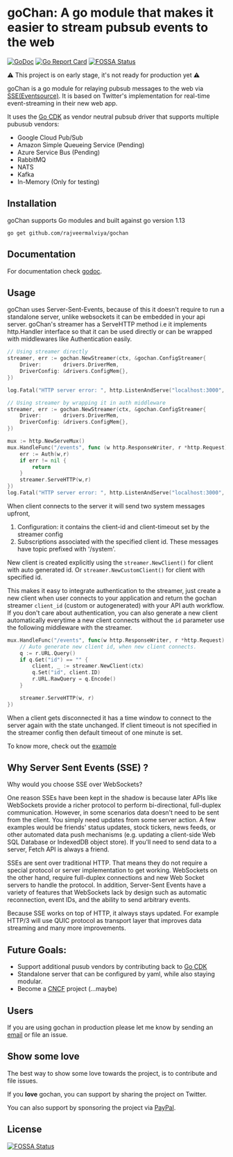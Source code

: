 # goChan: A go module that makes it easier to stream pubsub events to the web

[![GoDoc](https://godoc.org/github.com/rajveermalviya/gochan?status.svg)](https://godoc.org/github.com/rajveermalviya/gochan)
[![Go Report Card](https://goreportcard.com/badge/github.com/rajveermalviya/gochan)](https://goreportcard.com/report/rajveermalviya/gochan)
[![FOSSA Status](https://app.fossa.io/api/projects/git%2Bgithub.com%2Frajveermalviya%2Fgochan.svg?type=shield)](https://app.fossa.io/projects/git%2Bgithub.com%2Frajveermalviya%2Fgochan?ref=badge_shield)

⚠ This project is on early stage, it's not ready for production yet ⚠

goChan is a go module for relaying pubsub messages to the web via
[SSE(Eventsource)](https://en.wikipedia.org/wiki/Server-sent_events).
It is based on Twitter's implementation for real-time event-streaming
in their new web app.

It uses the [Go CDK](https://gocloud.dev) as vendor neutral pubsub driver
that supports multiple pubusub vendors:

- Google Cloud Pub/Sub
- Amazon Simple Queueing Service (Pending)
- Azure Service Bus (Pending)
- RabbitMQ
- NATS
- Kafka
- In-Memory (Only for testing)

## Installation

goChan supports Go modules and built against go version 1.13

```shell
go get github.com/rajveermalviya/gochan
```

## Documentation

For documentation check [godoc](https://godoc.org/github.com/rajveermalviya/gochan).

## Usage

goChan uses Server-Sent-Events, because of this it doesn't require to run a
standalone server, unlike websockets it can be embedded in your api server.
goChan's streamer has a ServeHTTP method i.e it implements http.Handler
interface so that it can be used directly or can be wrapped with middlewares
like Authentication easily.

```go
// Using streamer directly
streamer, err := gochan.NewStreamer(ctx, &gochan.ConfigStreamer{
	Driver:       drivers.DriverMem,
	DriverConfig: &drivers.ConfigMem{},
})

log.Fatal("HTTP server error: ", http.ListenAndServe("localhost:3000", streamer))
```

```go
// Using streamer by wrapping it in auth middleware
streamer, err := gochan.NewStreamer(ctx, &gochan.ConfigStreamer{
	Driver:       drivers.DriverMem,
	DriverConfig: &drivers.ConfigMem{},
})

mux := http.NewServeMux()
mux.HandleFunc("/events", func (w http.ResponseWriter, r *http.Request) {
    err := Auth(w,r)
    if err != nil {
        return
    }
    streamer.ServeHTTP(w,r)
})
log.Fatal("HTTP server error: ", http.ListenAndServe("localhost:3000", mux))
```

When client connects to the server it will send two system messages upfront,

1. Configuration: it contains the client-id and client-timeout set by the
   streamer config
2. Subscriptions associated with the specified client id. These messages have
   topic prefixed with '/system'.

New client is created explicitly using the `streamer.NewClient()` for
client with auto generated id. Or `streamer.NewCustomClient()` for client
with specified id.

This makes it easy to integrate authentication to the streamer, just create
a new client when user connects to your application and return the gochan
streamer `client_id` (custom or autogenerated) with your API auth workflow.
If you don't care about authentication, you can also generate a new client
automatically everytime a new client connects without the `id` parameter
use the following middleware with the streamer.

```go
mux.HandleFunc("/events", func(w http.ResponseWriter, r *http.Request) {
    // Auto generate new client id, when new client connects.
    q := r.URL.Query()
    if q.Get("id") == "" {
        client, _ := streamer.NewClient(ctx)
        q.Set("id", client.ID)
        r.URL.RawQuery = q.Encode()
    }

    streamer.ServeHTTP(w, r)
})
```

When a client gets disconnected it has a time window to connect to the server
again with the state unchanged. If client timeout is not specified in the
streamer config then default timeout of one minute is set.

To know more, check out the [example](examples/1000topics)

## Why Server Sent Events (SSE) ?

Why would you choose SSE over WebSockets?

One reason SSEs have been kept in the shadow is because later APIs like
WebSockets provide a richer protocol to perform bi-directional, full-duplex
communication. However, in some scenarios data doesn't need to be sent from the
client. You simply need updates from some server action. A few examples would
be friends' status updates, stock tickers, news feeds, or other automated data
push mechanisms (e.g. updating a client-side Web SQL Database or IndexedDB
object store). If you'll need to send data to a server, Fetch API is always a
friend.

SSEs are sent over traditional HTTP. That means they do not require a special
protocol or server implementation to get working. WebSockets on the other hand,
require full-duplex connections and new Web Socket servers to handle the
protocol. In addition, Server-Sent Events have a variety of features that
WebSockets lack by design such as automatic reconnection, event IDs, and the
ability to send arbitrary events.

Because SSE works on top of HTTP, it always stays updated. For example HTTP/3
will use QUIC protocol as transport layer that improves data streaming and many
more improvements.

## Future Goals:

- Support additional pusub vendors by contributing back to [Go CDK](https://gocloud.dev)
- Standalone server that can be configured by yaml, while also staying modular.
- Become a [CNCF](https://cncf.io) project (...maybe)

## Users

If you are using gochan in production please let me know by sending an
[email](mailto:rajveer0malviya@gmail.com) or file an issue.

## Show some love

The best way to show some love towards the project, is to contribute and file
issues.

If you **love** gochan, you can support by sharing the project on Twitter.

You can also support by sponsoring the project via [PayPal](https://paypal.me/rajveermalviya).

## License

[![FOSSA Status](https://app.fossa.io/api/projects/git%2Bgithub.com%2Frajveermalviya%2Fgochan.svg?type=large)](https://app.fossa.io/projects/git%2Bgithub.com%2Frajveermalviya%2Fgochan?ref=badge_large)
